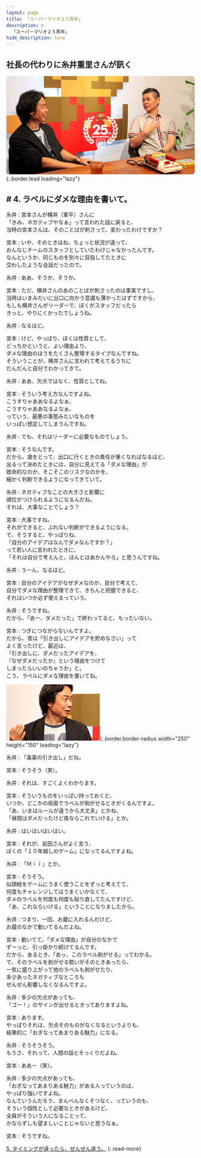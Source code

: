 ```yaml
---
layout: page
title: 「スーパーマリオ２５周年」
description: >
  「スーパーマリオ２５周年」
hide_description: ture
---
```


## 社長の代わりに糸井重里さんが訊く

![](/interviews/jp/etc/mario25th/vol1/img/mainvisual4.jpg){:.border.lead loading="lazy"}

## # 4. ラベルにダメな理由を書いて。

糸井
: 宮本さんが横井（軍平）さんに<br>「きみ、ネガティブやなぁ」って言われた話に戻ると、<br>当時の宮本さんは、そのことばが刺さって、変わったわけですか？

宮本
: いや、そのときはね、ちょっと状況が違って、<br>おんなじチームのスタッフとしていたわけじゃなかったんです。<br>なんというか、同じものを別々に目指してたときに<br>交わしたような会話だったので。

糸井
: ああ、そうか、そうか。

宮本
: ただ、横井さんのあのことばが刺さったのは事実ですし、<br>当時はいまみたいに出口に向かう意識も薄かったはずですから、<br>もしも横井さんがリーダーで、ぼくがスタッフだったら<br>きっと、やりにくかったでしょうね。

糸井
: なるほど。

宮本
: けど、やっぱり、ぼくは性質として、<br>どっちかというと、よい理由より、<br>ダメな理由のほうをたくさん整理するタイプなんですね。<br>そういうことが、横井さんに言われて考えてるうちに<br>だんだんと自分でわかってきて。

糸井
: ああ、欠点ではなく、性質としてね。

宮本
: そういう考え方なんですよね。<br>こうすりゃああなるよなぁ、<br>こうすりゃああなるよなぁ、<br>っていう、最悪の事態みたいなものを<br>いっぱい想定してしまうんですね。

糸井
: でも、それはリーダーに必要なものでしょう。

宮本
: そうなんです。<br>だから、歳をとって、出口に行くときの責任が重くなればなるほど、<br>出るって決めたときには、自分に見えてる「ダメな理由」が<br>致命的なのか、そこそこのリスクなのかを、<br>細かく判断できるようになってきていて。

糸井
: ネガティブなことの大きさと影響に<br>順位がつけられるようになるんだね。<br>それは、大事なことでしょう？

宮本
: 大事ですね。<br>それができると、ぶれない判断ができるようになる。<br>で、そうすると、やっぱりね、<br>「自分のアイデアはなんでダメなんですか？」<br>って若い人に言われたときに、<br>「それは自分で考えんと、ほんとはあかんやろ」と思うんですね。

糸井
: うーん、なるほど。

宮本
: 自分のアイデアがなぜダメなのか、自分で考えて、<br>自分でダメな理由が整理できて、きちんと把握できると、<br>それはいつか必ず使えるっていう。

糸井
: そうですね。<br>だから、「あー、ダメだった」で終わってると、もったいない。

宮本
: つぎにつながらないんですよ。<br>だから、昔は「引き出しにアイデアを貯めなさい」って<br>よく言ったけど、最近は、<br>「引き出しに、ダメだったアイデアを、<br>『なぜダメだったか』という理由をつけて<br>しまったらいいのちゃうか」と。<br>こう、ラベルにダメな理由を書いてね。

![](/interviews/jp/etc/mario25th/vol1/img/photo5.jpg){:.border.border-radius width="250" height="150" loading="lazy"}

糸井
: 「毒薬の引き出し」だね。

宮本
: そうそう（笑）。

糸井
: それは、すごくよくわかります。

宮本
: そういうものをいっぱい持っておくと、<br>いつか、どこかの局面でラベルが剥がせるときがくるんですよ。<br>「あ、いまはルールが違うから大丈夫」とかね、<br>「昼間はダメだったけど夜ならこれでいける」とか。

糸井
: はいはいはいはい。

宮本
: それが、岩田さんがよく言う、<br>ぼくの「１０年越しのゲーム」になってるんですよね。

糸井
: 「Ｍｉｉ」とか。

宮本
: そうそう。<br>似顔絵をゲームにうまく使うことをずっと考えてて、<br>何度もチャレンジしてはうまくいかなくて、<br>ダメのラベルを何度も何度も貼り直してたんですけど、<br>「あ、これならいける」ということになりましたから。

糸井
: つまり、一回、お蔵に入れるんだけど、<br>お蔵のなかで動いてるんだよね。

宮本
: 動いてて、「ダメな理由」が自分のなかで<br>ずーっと、引っ掛かり続けてるんです。<br>だから、あるとき、「あっ、このラベル剥がせる」ってわかる。<br>で、そのラベルを剥がせる勢いがそのときあったら、<br>一気に盛り上がって他のラベルも剥がせたり、<BR>多少あったネガティブなところも<br>ぜんぜん影響しなくなるんですよ。

糸井
: 多少の欠点があっても、<br>「ゴー！」のサインが出せるときってありますよね。

宮本
: あります。<br>やっぱりそれは、欠点そのものがなくなるというよりも、<br>結果的に「おぎなってあまりある魅力」になる。

糸井
: そうそうそう。<br>もうさ、それって、人間の話とそっくりだよね。

宮本
: ああー（笑）。

糸井
: 多少の欠点があっても、<br>「おぎなってあまりある魅力」がある人っていうのは、<br>やっぱり強いですよね。<br>なんていうんだろう、まんべんなくそつなく、っていうのも、<br>そういう個性として必要なときがあるけど、<br>全員がそういう人になることって、<br>かならずしも望ましいことじゃないと思うなぁ。

宮本
: そうですね。

[5. タイミングが違ったら、ぜんぜん違う。](5.md)
{:.read-more}

